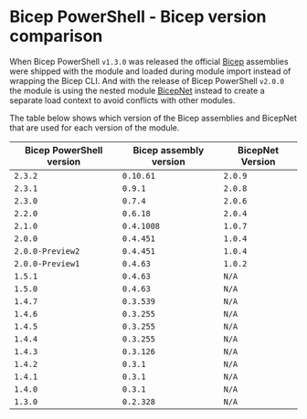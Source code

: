 # Bicep PowerShell - Bicep version comparison

When Bicep PowerShell `v1.3.0` was released the official [Bicep](https://github.com/Azure/bicep) assemblies were shipped with the module and loaded during module import instead of wrapping the Bicep CLI. And with the release of Bicep PowerShell `v2.0.0` the module is using the nested module [BicepNet](https://github.com/PSBicep/BicepNet) instead to create a separate load context to avoid conflicts with other modules.

The table below shows which version of the Bicep assemblies and BicepNet that are used for each version of the module.

| Bicep PowerShell version | Bicep assembly version | BicepNet Version |
| --- | --- | -- |
| `2.3.2` | `0.10.61` | `2.0.9` |
| `2.3.1` | `0.9.1` | `2.0.8` |
| `2.3.0` | `0.7.4` | `2.0.6` |
| `2.2.0` | `0.6.18` | `2.0.4` |
| `2.1.0` | `0.4.1008` | `1.0.7` |
| `2.0.0` | `0.4.451` | `1.0.4` |
| `2.0.0-Preview2` | `0.4.451` | `1.0.4` |
| `2.0.0-Preview1` | `0.4.63` | `1.0.2` |
| `1.5.1` | `0.4.63` | `N/A` |
| `1.5.0` | `0.4.63` | `N/A` |
| `1.4.7` | `0.3.539` | `N/A` |
| `1.4.6` | `0.3.255` | `N/A` |
| `1.4.5` | `0.3.255` | `N/A` |
| `1.4.4` | `0.3.255` | `N/A` |
| `1.4.3` | `0.3.126` | `N/A` |
| `1.4.2` | `0.3.1` | `N/A` |
| `1.4.1` | `0.3.1` | `N/A` |
| `1.4.0` | `0.3.1` | `N/A` |
| `1.3.0` | `0.2.328` | `N/A` |
